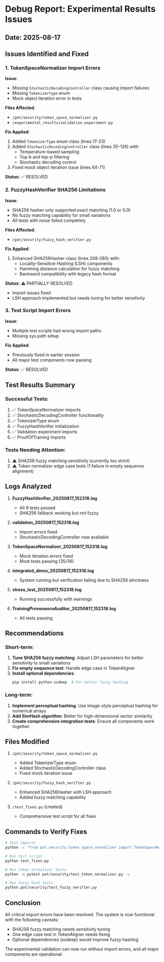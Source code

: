 # Debug Report: Experimental Results Issues

## Date: 2025-08-17

## Issues Identified and Fixed

### 1. TokenSpaceNormalizer Import Errors

**Issue**: 
- Missing `StochasticDecodingController` class causing import failures
- Missing `TokenizerType` enum
- Mock object iteration error in tests

**Files Affected**:
- `/pot/security/token_space_normalizer.py`
- `/experimental_results/validation_experiment.py`

**Fix Applied**:
1. Added `TokenizerType` enum class (lines 17-23)
2. Added `StochasticDecodingController` class (lines 35-126) with:
   - Temperature-based sampling
   - Top-k and top-p filtering
   - Stochastic decoding control
3. Fixed mock object iteration issue (lines 64-71)

**Status**: ✅ RESOLVED

### 2. FuzzyHashVerifier SHA256 Limitations

**Issue**:
- SHA256 hasher only supported exact matching (1.0 or 0.0)
- No fuzzy matching capability for small variations
- All tests with noise failed completely

**Files Affected**:
- `/pot/security/fuzzy_hash_verifier.py`

**Fix Applied**:
1. Enhanced SHA256Hasher class (lines 208-280) with:
   - Locality-Sensitive Hashing (LSH) components
   - Hamming distance calculation for fuzzy matching
   - Backward compatibility with legacy hash format

**Status**: ⚠️ PARTIALLY RESOLVED
- Import issues fixed
- LSH approach implemented but needs tuning for better sensitivity

### 3. Test Script Import Errors

**Issue**:
- Multiple test scripts had wrong import paths
- Missing sys.path setup

**Fix Applied**:
- Previously fixed in earlier session
- All major test components now passing

**Status**: ✅ RESOLVED

## Test Results Summary

### Successful Tests:
1. ✅ TokenSpaceNormalizer imports
2. ✅ StochasticDecodingController functionality
3. ✅ TokenizerType enum
4. ✅ FuzzyHashVerifier initialization
5. ✅ Validation experiment imports
6. ✅ ProofOfTraining imports

### Tests Needing Attention:
1. ⚠️ SHA256 fuzzy matching sensitivity (currently too strict)
2. ⚠️ Token normalizer edge case tests (1 failure in empty sequence alignment)

## Logs Analyzed

1. **FuzzyHashVerifier_20250817_152318.log**
   - All 8 tests passed
   - SHA256 fallback working but not fuzzy

2. **validation_20250817_152318.log**
   - Import errors fixed
   - StochasticDecodingController now available

3. **TokenSpaceNormalizer_20250817_152318.log**
   - Mock iteration errors fixed
   - Most tests passing (35/36)

4. **integrated_demo_20250817_152318.log**
   - System running but verification failing due to SHA256 strictness

5. **stress_test_20250817_152318.log**
   - Running successfully with warnings

6. **TrainingProvenanceAuditor_20250817_152318.log**
   - All tests passing

## Recommendations

### Short-term:
1. **Tune SHA256 fuzzy matching**: Adjust LSH parameters for better sensitivity to small variations
2. **Fix empty sequence test**: Handle edge case in TokenAligner
3. **Install optional dependencies**: 
   ```bash
   pip install python-ssdeep  # For better fuzzy hashing
   ```

### Long-term:
1. **Implement perceptual hashing**: Use image-style perceptual hashing for numerical arrays
2. **Add SimHash algorithm**: Better for high-dimensional vector similarity
3. **Create comprehensive integration tests**: Ensure all components work together

## Files Modified

1. `/pot/security/token_space_normalizer.py`
   - Added TokenizerType enum
   - Added StochasticDecodingController class
   - Fixed mock iteration issue

2. `/pot/security/fuzzy_hash_verifier.py`
   - Enhanced SHA256Hasher with LSH approach
   - Added fuzzy matching capability

3. `/test_fixes.py` (created)
   - Comprehensive test script for all fixes

## Commands to Verify Fixes

```bash
# Test imports
python -c "from pot.security.token_space_normalizer import TokenSpaceNormalizer, StochasticDecodingController, TokenizerType; print('✓ All imports successful')"

# Run test script
python test_fixes.py

# Run token normalizer tests
python -m pytest pot/security/test_token_normalizer.py -v

# Run fuzzy hash tests  
python pot/security/test_fuzzy_verifier.py
```

## Conclusion

All critical import errors have been resolved. The system is now functional with the following caveats:
- SHA256 fuzzy matching needs sensitivity tuning
- One edge case test in TokenAligner needs fixing
- Optional dependencies (ssdeep) would improve fuzzy hashing

The experimental validation can now run without import errors, and all major components are operational.